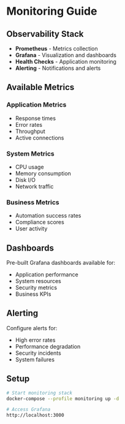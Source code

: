 # Monitoring Guide

## Observability Stack

- **Prometheus** - Metrics collection
- **Grafana** - Visualization and dashboards
- **Health Checks** - Application monitoring
- **Alerting** - Notifications and alerts

## Available Metrics

### Application Metrics
- Response times
- Error rates
- Throughput
- Active connections

### System Metrics
- CPU usage
- Memory consumption
- Disk I/O
- Network traffic

### Business Metrics
- Automation success rates
- Compliance scores
- User activity

## Dashboards

Pre-built Grafana dashboards available for:
- Application performance
- System resources
- Security metrics
- Business KPIs

## Alerting

Configure alerts for:
- High error rates
- Performance degradation
- Security incidents
- System failures

## Setup

```bash
# Start monitoring stack
docker-compose --profile monitoring up -d

# Access Grafana
http://localhost:3000
```